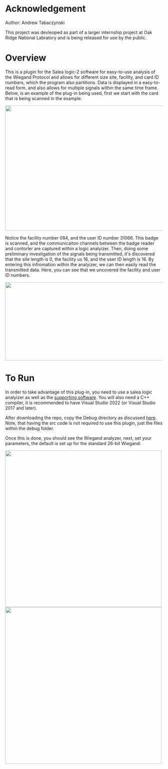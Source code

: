 # Acknowledgement
Author: Andrew Tabaczynski

This project was devleoped as part of a larger internship project at Oak Ridge National Labratory and is being released for use by the public. 

# Overview
This is a plugin for the Salea logic-2 software for easy-to-use analysis of the Wiegand Protocol and allows for different size site, facility, and card ID numbers, which the program also partitions. Data is displayed in a easy-to-read form, and also allows for multiple signals within the same time frame. Below, is an example of the plug-in being used, first we start with the card that is being scanned in the example. 

<img src="https://github.com/AndrewTabs1038/Wiegand-Analyzer/assets/135442448/c44f9ecd-8c97-43dc-a9e9-369a1a65fe84" width="750" height="400"/>

Notice the facility number 084, and the user ID number 31066. This badge is scanned, and the communicaiton channels between the badge reader and contorler are captured within a logic analyizer. Then, doing some preliminary investigation of the signals being transmitted, it's discovered that the site length is 0, the facility us 16, and the user ID length is 16. By entering this infromation within the analyizer, we can then easily read the transmitted data. Here, you can see that we uncovered the facility and user ID numbers. 

<img src="https://github.com/AndrewTabs1038/Wiegand-Analyzer/assets/135442448/0a71d118-0143-4e7d-8a82-0d9ad88de297" width="1500" height="250"/>

# To Run
In order to take advantage of this plug-in, you need to use a salea logic analyizer as well as the [supporting software](https://www.saleae.com/pages/downloads). You will also need a C++ compiler, it is recommended to have Visual Studio 2022 (or Visual Studio 2017 and later).

After downloading the repo, copy the Debug directory as discussed [here](https://support.saleae.com/faq/technical-faq/setting-up-developer-directory). Note, that having the src code is not required to use this plugin, just the files within the debug folder. 

Once this is done, you should see the Wiegand analyzer, next, set your parameters, the default is set up for the standard 26-bit Wiegand:


<img src="https://github.com/AndrewTabs1038/Wiegand-Analyzer/assets/135442448/c51688af-75fe-485c-93d5-9fd1079294b2" width="500" height="500"/>

<img src="https://github.com/AndrewTabs1038/Wiegand-Analyzer/assets/135442448/6c133373-4e96-4fc4-87bd-f01424cac10b" width="500" height="500"/>
